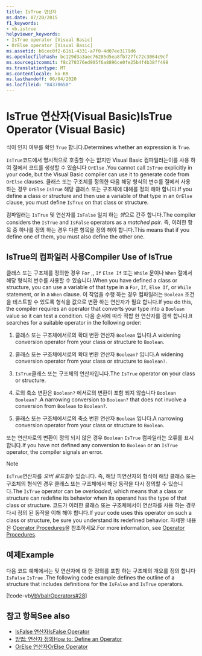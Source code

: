 ```yaml
---
title: IsTrue 연산자
ms.date: 07/20/2015
f1_keywords:
- vb.istrue
helpviewer_keywords:
- IsTrue operator [Visual Basic]
- OrElse operator [Visual Basic]
ms.assetid: b6cec0f2-61b1-4331-a7f0-4d07ee3179d6
ms.openlocfilehash: bc129d3a3aec76285d5ea8fb727fc72c3064c9cf
ms.sourcegitcommit: f8c270376ed905f6a8896ce0fe25b4f4b38ff498
ms.translationtype: MT
ms.contentlocale: ko-KR
ms.lasthandoff: 06/04/2020
ms.locfileid: "84370650"
---
```

# <a name="istrue-operator-visual-basic"></a><span data-ttu-id="c600f-102">IsTrue 연산자(Visual Basic)</span><span class="sxs-lookup"><span data-stu-id="c600f-102">IsTrue Operator (Visual Basic)</span></span>
<span data-ttu-id="c600f-103">식이 인지 여부를 확인 `True` 합니다.</span><span class="sxs-lookup"><span data-stu-id="c600f-103">Determines whether an expression is `True`.</span></span>  
  
 <span data-ttu-id="c600f-104">`IsTrue`코드에서 명시적으로 호출할 수는 없지만 Visual Basic 컴파일러는이를 사용 하 여 절에서 코드를 생성할 수 있습니다 `OrElse` .</span><span class="sxs-lookup"><span data-stu-id="c600f-104">You cannot call `IsTrue` explicitly in your code, but the Visual Basic compiler can use it to generate code from `OrElse` clauses.</span></span> <span data-ttu-id="c600f-105">클래스 또는 구조체를 정의한 다음 해당 형식의 변수를 절에서 사용 하는 경우 `OrElse` `IsTrue` 해당 클래스 또는 구조체에 대해를 정의 해야 합니다.</span><span class="sxs-lookup"><span data-stu-id="c600f-105">If you define a class or structure and then use a variable of that type in an `OrElse` clause, you must define `IsTrue` on that class or structure.</span></span>  
  
 <span data-ttu-id="c600f-106">컴파일러는 `IsTrue` 및 연산자를 `IsFalse` 일치 하는 *쌍*으로 간주 합니다.</span><span class="sxs-lookup"><span data-stu-id="c600f-106">The compiler considers the `IsTrue` and `IsFalse` operators as a *matched pair*.</span></span> <span data-ttu-id="c600f-107">즉, 이러한 항목 중 하나를 정의 하는 경우 다른 항목을 정의 해야 합니다.</span><span class="sxs-lookup"><span data-stu-id="c600f-107">This means that if you define one of them, you must also define the other one.</span></span>  
  
## <a name="compiler-use-of-istrue"></a><span data-ttu-id="c600f-108">IsTrue의 컴파일러 사용</span><span class="sxs-lookup"><span data-stu-id="c600f-108">Compiler Use of IsTrue</span></span>  
 <span data-ttu-id="c600f-109">클래스 또는 구조체를 정의한 경우 `For` ,, `If` `Else If` 또는 `While` 문이나 `When` 절에서 해당 형식의 변수를 사용할 수 있습니다.</span><span class="sxs-lookup"><span data-stu-id="c600f-109">When you have defined a class or structure, you can use a variable of that type in a `For`, `If`, `Else If`, or `While` statement, or in a `When` clause.</span></span> <span data-ttu-id="c600f-110">이 작업을 수행 하는 경우 컴파일러는 `Boolean` 조건을 테스트할 수 있도록 형식을 값으로 변환 하는 연산자가 필요 합니다.</span><span class="sxs-lookup"><span data-stu-id="c600f-110">If you do this, the compiler requires an operator that converts your type into a `Boolean` value so it can test a condition.</span></span> <span data-ttu-id="c600f-111">다음 순서에 따라 적합 한 연산자를 검색 합니다.</span><span class="sxs-lookup"><span data-stu-id="c600f-111">It searches for a suitable operator in the following order:</span></span>  
  
1. <span data-ttu-id="c600f-112">클래스 또는 구조체에서로의 확대 변환 연산자 `Boolean` 입니다.</span><span class="sxs-lookup"><span data-stu-id="c600f-112">A widening conversion operator from your class or structure to `Boolean`.</span></span>  
  
2. <span data-ttu-id="c600f-113">클래스 또는 구조체에서로의 확대 변환 연산자 `Boolean?` 입니다.</span><span class="sxs-lookup"><span data-stu-id="c600f-113">A widening conversion operator from your class or structure to `Boolean?`.</span></span>  
  
3. <span data-ttu-id="c600f-114">`IsTrue`클래스 또는 구조체의 연산자입니다.</span><span class="sxs-lookup"><span data-stu-id="c600f-114">The `IsTrue` operator on your class or structure.</span></span>  
  
4. <span data-ttu-id="c600f-115">로의 축소 변환은 `Boolean?` 에서로의 변환이 포함 되지 않습니다 `Boolean` `Boolean?` .</span><span class="sxs-lookup"><span data-stu-id="c600f-115">A narrowing conversion to `Boolean?` that does not involve a conversion from `Boolean` to `Boolean?`.</span></span>  
  
5. <span data-ttu-id="c600f-116">클래스 또는 구조체에서로의 축소 변환 연산자 `Boolean` 입니다.</span><span class="sxs-lookup"><span data-stu-id="c600f-116">A narrowing conversion operator from your class or structure to `Boolean`.</span></span>  
  
 <span data-ttu-id="c600f-117">또는 연산자로의 변환이 정의 되지 않은 경우 `Boolean` `IsTrue` 컴파일러는 오류를 표시 합니다.</span><span class="sxs-lookup"><span data-stu-id="c600f-117">If you have not defined any conversion to `Boolean` or an `IsTrue` operator, the compiler signals an error.</span></span>  
  
> [!NOTE]
> <span data-ttu-id="c600f-118">`IsTrue`연산자를 *오버 로드할*수 있습니다. 즉, 해당 피연산자의 형식이 해당 클래스 또는 구조체의 형식인 경우 클래스 또는 구조체에서 해당 동작을 다시 정의할 수 있습니다.</span><span class="sxs-lookup"><span data-stu-id="c600f-118">The `IsTrue` operator can be *overloaded*, which means that a class or structure can redefine its behavior when its operand has the type of that class or structure.</span></span> <span data-ttu-id="c600f-119">코드가 이러한 클래스 또는 구조체에서이 연산자를 사용 하는 경우 다시 정의 된 동작을 이해 해야 합니다.</span><span class="sxs-lookup"><span data-stu-id="c600f-119">If your code uses this operator on such a class or structure, be sure you understand its redefined behavior.</span></span> <span data-ttu-id="c600f-120">자세한 내용은 [Operator Procedures](../../programming-guide/language-features/procedures/operator-procedures.md)을 참조하세요.</span><span class="sxs-lookup"><span data-stu-id="c600f-120">For more information, see [Operator Procedures](../../programming-guide/language-features/procedures/operator-procedures.md).</span></span>  
  
## <a name="example"></a><span data-ttu-id="c600f-121">예제</span><span class="sxs-lookup"><span data-stu-id="c600f-121">Example</span></span>  
 <span data-ttu-id="c600f-122">다음 코드 예제에서는 및 연산자에 대 한 정의를 포함 하는 구조체의 개요를 정의 합니다 `IsFalse` `IsTrue` .</span><span class="sxs-lookup"><span data-stu-id="c600f-122">The following code example defines the outline of a structure that includes definitions for the `IsFalse` and `IsTrue` operators.</span></span>  
  
 [!code-vb[VbVbalrOperators#28](~/samples/snippets/visualbasic/VS_Snippets_VBCSharp/VbVbalrOperators/VB/Class1.vb#28)]  
  
## <a name="see-also"></a><span data-ttu-id="c600f-123">참고 항목</span><span class="sxs-lookup"><span data-stu-id="c600f-123">See also</span></span>

- [<span data-ttu-id="c600f-124">IsFalse 연산자</span><span class="sxs-lookup"><span data-stu-id="c600f-124">IsFalse Operator</span></span>](isfalse-operator.md)
- [<span data-ttu-id="c600f-125">방법: 연산자 정의</span><span class="sxs-lookup"><span data-stu-id="c600f-125">How to: Define an Operator</span></span>](../../programming-guide/language-features/procedures/how-to-define-an-operator.md)
- [<span data-ttu-id="c600f-126">OrElse 연산자</span><span class="sxs-lookup"><span data-stu-id="c600f-126">OrElse Operator</span></span>](orelse-operator.md)
